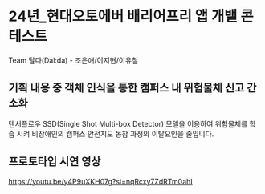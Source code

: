 # 24년_현대오토에버 배리어프리 앱 개밸 콘테스트
Team 달다(Dal:da) - 조은애/이지현/이유철


## 기획 내용 중 객체 인식을 통한 캠퍼스 내 위험물체 신고 간소화
텐서플로우 SSD(Single Shot Multi-box Detector) 모델을 이용하여 위험물체를 학습 시켜
비장애인의 캠퍼스 안전지도 동참 과정의 이탈요인을 줄입니다.

## 프로토타입 시연 영상
https://youtu.be/y4P9uXKH07g?si=nqRcxy7ZdRTm0ahI
